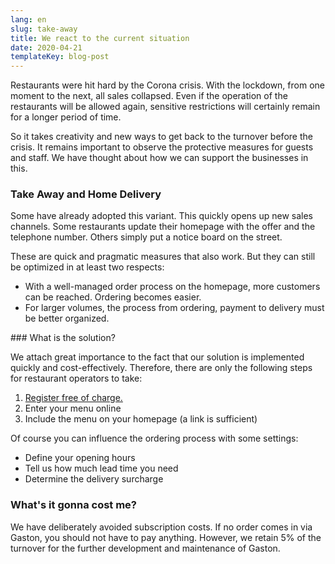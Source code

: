 ```yaml
---
lang: en
slug: take-away
title: We react to the current situation
date: 2020-04-21
templateKey: blog-post
---
```


Restaurants were hit hard by the Corona crisis. With the lockdown, from one moment to the next, all sales collapsed. Even if the operation of the restaurants will be allowed again, sensitive restrictions will certainly remain for a longer period of time.

So it takes creativity and new ways to get back to the turnover before the crisis. It remains important to observe the protective measures for guests and staff. We have thought about how we can support the businesses in this.

### Take Away and Home Delivery

Some have already adopted this variant. This quickly opens up new sales channels. Some restaurants update their homepage with the offer and the telephone number. Others simply put a notice board on the street.

These are quick and pragmatic measures that also work. But they can still be optimized in at least two respects:

- With a well-managed order process on the homepage, more customers can be reached. Ordering becomes easier.
- For larger volumes, the process from ordering, payment to delivery must be better organized.

### What is the solution?

We attach great importance to the fact that our solution is implemented quickly and cost-effectively. Therefore, there are only the following steps for restaurant operators to take:

1. [Register free of charge.](/takeaway/enrol)
2. Enter your menu online
3. Include the menu on your homepage (a link is sufficient)

Of course you can influence the ordering process with some settings:

- Define your opening hours
- Tell us how much lead time you need
- Determine the delivery surcharge

### What's it gonna cost me?

We have deliberately avoided subscription costs. If no order comes in via Gaston, you should not have to pay anything. However, we retain 5% of the turnover for the further development and maintenance of Gaston.
